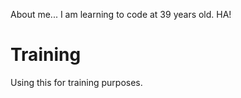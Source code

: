 About me...
I am learning to code at 39 years old. HA!
# Training
Using this for training purposes.
